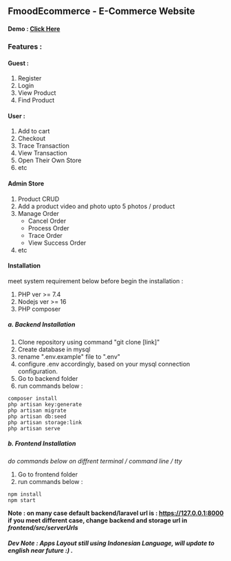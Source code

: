 ## FmoodEcommerce - E-Commerce Website

<!-- ![Banner](frontend/public/banner.jpg) -->

#### Demo : [Click Here](https://fmood-f097b.web.app)

### Features :

#### Guest :

1. Register
2. Login
3. View Product
4. Find Product

#### User :

1. Add to cart
2. Checkout
3. Trace Transaction
4. View Transaction
5. Open Their Own Store
6. etc

#### Admin Store

1. Product CRUD
2. Add a product video and photo upto 5 photos / product
3. Manage Order
   - Cancel Order
   - Process Order
   - Trace Order
   - View Success Order
4. etc

#### Installation

meet system requirement below before begin the installation :

1. PHP ver >= 7.4
2. Nodejs ver >= 16
3. PHP composer

##### a. Backend Installation

1. Clone repository using command "git clone [link]"
2. Create database in mysql
3. rename ".env.example" file to ".env"
4. configure .env accordingly, based on your mysql connection configuration.
5. Go to backend folder
6. run commands below :

```
composer install
php artisan key:generate
php artisan migrate
php artisan db:seed
php artisan storage:link
php artisan serve
```

##### b. Frontend Installation

_do commands below on diffrent terminal / command line / tty_

1. Go to frontend folder
2. run commands below :

```
npm install
npm start
```

**Note : on many case default backend/laravel url is : https://127.0.0.1:8000**  
**if you meet different case, change backend and storage url in _frontend/src/serverUrls_**

##### Dev Note : Apps Layout still using Indonesian Language, will update to english near future :) .
